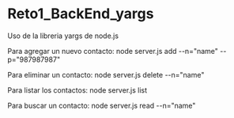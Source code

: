 # Reto1_BackEnd_yargs
Uso de la libreria yargs de node.js

Para agregar un nuevo contacto:
node server.js add --n="name" --p="987987987"

Para eliminar un contacto:
node server.js delete --n="name" 

Para listar los contactos:
node server.js list

Para buscar un contacto:
node server.js read --n="name" 
